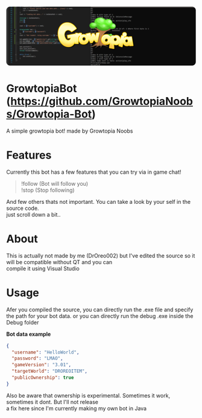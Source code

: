 [![GrowtopiaBot](https://github.com/DrOreo002/GrowtopiaBot/blob/master/icon.png)](https://github.com/DrOreo002/GrowtopiaBot)

# GrowtopiaBot (https://github.com/GrowtopiaNoobs/Growtopia-Bot)
A simple growtopia bot! made by Growtopia Noobs

# Features
Currently this bot has a few features that you can try via
in game chat!  

> !follow (Bot will follow you)  
> !stop (Stop following)

And few others thats not important. You can take a look by your self in the source code.  
just scroll down a bit..  

# About
This is actually not made by me (DrOreo002) but I've edited the source so it will be compatible without QT and you can  
compile it using Visual Studio  

# Usage
Afer you compiled the source, you can directly run the .exe file and specify the path for your bot data.
or you can directly run the debug .exe inside the Debug folder  

**Bot data example**  
```json
{
  "username": "HelloWorld",
  "password": "LMAO",
  "gameVersion": "3.01",
  "targetWorld": "DROREOITEM",
  "publicOwnership": true
}
```
Also be aware that ownership is experimental. Sometimes it work, sometimes it dont. But I'll not release  
a fix here since I'm currently making my own bot in Java  
